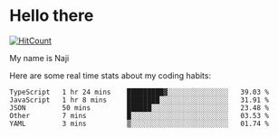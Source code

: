# Hello there

[![HitCount](http://hits.dwyl.com/na-ji/na-ji.svg)](https://youtu.be/dQw4w9WgXcQ)

My name is Naji

Here are some real time stats about my coding habits:

<!--START_SECTION:waka-->
```text
TypeScript   1 hr 24 mins    █████████▓░░░░░░░░░░░░░░░   39.03 % 
JavaScript   1 hr 8 mins     ████████░░░░░░░░░░░░░░░░░   31.91 % 
JSON         50 mins         ██████░░░░░░░░░░░░░░░░░░░   23.48 % 
Other        7 mins          █░░░░░░░░░░░░░░░░░░░░░░░░   03.53 % 
YAML         3 mins          ▒░░░░░░░░░░░░░░░░░░░░░░░░   01.74 % 
```
<!--END_SECTION:waka-->
